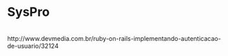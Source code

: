 
# SysPro
<br/>
http://www.devmedia.com.br/ruby-on-rails-implementando-autenticacao-de-usuario/32124
